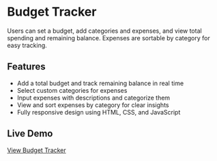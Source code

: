 # Budget Tracker

Users can set a budget, add categories and expenses, and view total spending and remaining balance. Expenses are sortable by category for easy tracking.

## Features
- Add a total budget and track remaining balance in real time
- Select custom categories for expenses
- Input expenses with descriptions and categorize them
- View and sort expenses by category for clear insights
- Fully responsive design using HTML, CSS, and JavaScript


## Live Demo
[View Budget Tracker](https://ajramirezcodes.github.io/Budget-Tracker/)


